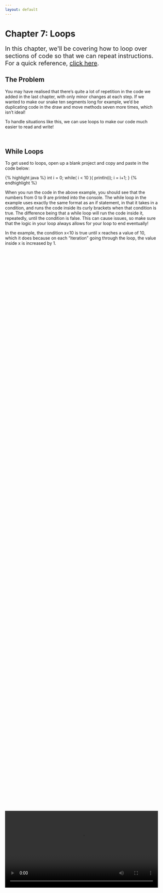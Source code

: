 ```yaml
---
layout: default
---
```


<h1>Chapter 7: Loops</h1>
<p style="font-size:20px">
In this chapter, we'll be covering how to loop over sections of code so that we can repeat instructions.
<br>
For a quick reference, <a href="../QuickReference/loops">click here</a>.
<br>
</p>

<h2>The Problem</h2>
You may have realised that there’s quite a lot of repetition in the code we added in the last chapter, with only minor changes at each step. If we wanted to make our snake ten segments long for example, we’d be duplicating code in the draw and move methods seven more times, which isn’t ideal!


To handle situations like this, we can use loops to make our code much easier to read and write!



<br>
<h2  id="while_loops">While Loops</h2>
To get used to loops, open up a blank project and copy and paste in the code below:

{% highlight java %}
int i = 0;
while( i < 10 ){
  println(i);
  i = i+1;
}
{% endhighlight %}
<br>

When you run the code in the above example, you should see that the numbers from 0 to 9 are printed into the console.
The while loop in the example uses exactly the same format as an if statement, in that it takes in a condition, and runs the code inside its curly brackets when that condition is true. The difference being that a while loop will run the code inside it, repeatedly, until the condition is false.
This can cause issues, so make sure that the logic in your loop always allows for your loop to end eventually!

In the example, the condition x<10 is true until x reaches a value of 10, which it does because on each “iteration” going through the loop, the value inside x is increased by 1.


<br>
<div style="display: flex; justify-content: center; align-items: center; height: 100%;">
  <video width="600" controls style="max-width: 100%;">
    <source src="{{ site.baseurl }}/Videos/WhileLoops.mp4" type="video/mp4">
    Your browser does not support the video tag.
  </video>
</div>
<br>

While loops are useful when we don’t know exactly how long we need to repeat something for, which isn’t the case in this example, so what might be a better option?


<br>
<h2  id="for_loops">For Loops</h2>
A for loop is a while loop with some quality-of-life features!
If we look back at the while loop, we can see that there are three key things the loop made use of, plus the code to run itself:
<li>A variable to track what iteration we’re on:</li> 

`int i = 0;`


<li>The condition for which the loop should keep running:</li>

`( i < 10 )`


<li>An increment to make sure x reaches its target value:</li>

`i = i+1;`

<li>and the code we actually want to run:</li>

`println(i);`

A for loop allows us to fold the first three of these into a single line of code, so that we can focus on the code we actually want to run!
In the example below, the while loop has been translated into a for loop, keeping its functionality exactly the same:

{% highlight java %}
for(int i = 0; i < 10; i = i+1){
  println(i);
}
{% endhighlight %}
<br>

The format of for loops can be a little tricky to remember at first, but it’s ultimately just remembering those three core parts of the loop, with a semicolon breaking up each one from the next, and that’s the information we’re passing in to the for loop round brackets.


<h3>Important!</h3>
The section of the for loop used for increasing the i variable is run **_AFTER_** the main block of code inside the curly brackets. This means that if we’re using i in this code, it may be one less than the number you might expect!


<br>
<div style="display: flex; justify-content: center; align-items: center; height: 100%;">
  <video width="600" controls style="max-width: 100%;">
    <source src="{{ site.baseurl }}/Videos/ForLoops.mp4" type="video/mp4">
    Your browser does not support the video tag.
  </video>
</div>
<br>

<br>
<h2  id="putting_it_into_practice">Putting it into Practice</h2>
Looking back at the Snake project, we can see some lines of code that get repeated with only minor changes. The Snake class constructor for example, repeats lines of code that initialise each element of the array.
Instead of initialising the elements individually, we can do them all together using a for loop. Each line initialising elements in the array is only different in the element number used to access the array, so we can use the variable we’re using the keep count of what loop we’re up to.

<h3>Task</h3>
<blockquote>
In the Snake class constructor, write a for loop following the example above. The loop should run as long as the counter variable (in the example this was 'i') is less than 3 (the size of the snake). The code inside the curly brackets should initialise element 'i' in the array with a new SnakeSegment object as before.

<br>
Once that’s done, delete the old code used to initialise the array elements, and we should be good!
</blockquote>
A small change we can make to our code at this point to make it more expandible, is to change the 3 used in the for loop to a variable that holds the size of the array, so if we change that in the future, we don’t have to edit our code!

Thankfully arrays have a built-in variable called "length" that we can use for this purpose, so replace the 3 in the for loop with "segments.length".

Make sure to follow along in the video below to make sure you’ve got everything right!

<br>
<div style="display: flex; justify-content: center; align-items: center; height: 100%;">
  <video width="600" controls style="max-width: 100%;">
    <source src="{{ site.baseurl }}/Videos/UsingAForLoop.mp4" type="video/mp4">
    Your browser does not support the video tag.
  </video>
</div>
<br>

<br>
<h2  id="looping_backwards_through_an_array">Looping Backwards Through an Array</h2>
To move the snake using a for loop, we can remove the duplicated code that moves backwards through the second and third elements of the array, and instead write a for loop that sets each segments position to the position of the element one lower in the array.


To move backwards through an array, we just need to set the starting value in the for loop to the number we want to start at, and decrease it each time the loop runs.

<h3>Task</h3>
<blockquote>
<li>Add a for loop at the top of the Snake’s Move method, that initialises its counter variable to segments.length-1 (the final element in the array is always at an index one less than the size of the array!).</li>

<li>The loop should run as long as the counter is GREATER THAN OR EQUAL TO 1 (we don’t want to run this code on the snake’s head which is element 0).</li>

<li>And finally, the counter variable should be set to its previous value minus 1.</li>
</blockquote>

Make sure to follow along with the video below if you’re not sure how to get this working!



<br>
<div style="display: flex; justify-content: center; align-items: center; height: 100%;">
  <video width="600" controls style="max-width: 100%;">
    <source src="{{ site.baseurl }}/Videos/LoopingBackwards.mp4" type="video/mp4">
    Your browser does not support the video tag.
  </video>
</div>
<br>

<br>
<h2  id="enhanced_for_loops">Enhanced For Loops</h2>

Finally, we need to update the Draw method in the Snake class to loop over each segment, calling its own Draw method.
We could write another for loop to handle this as we did before. Feel free to give this a go to practice constructing one!


Instead of using counter variables for looping through our array, when we want to loop through every element, we can use an “enhanced for loop”. These types of loops are good in these specific cases, but aren’t useful for looping in places where we need a specific number to be used in the rest of the code (like printing i).


The format of an enhanced for loop is a little different to the standard for loop, so make sure you take some time to understand both!


{% highlight java %}
for(SnakeSegment s : segments){
//code to loop here
}
{% endhighlight %}

This can be separated into four parts, which read as: “`For each SnakeSegment` `that we’ll call "s"` `in` `segments`”, the breakdown of which is shown below:

<h2>IMAGE HERE</h2>

Because we’re referring to each SnakeSegment as "s", we can then write code that makes use of this variable, as if it was each element of the segments array!


Our Draw Method for the snake would therefore include the following code:


{% highlight java %}
for(SnakeSegment s : segments){    
  s.Draw();
}
{% endhighlight %}

In this code, we’re access the position of each SnakeSegment in the segments list, and drawing a rectangle using the segment’s x and y, and the size variable from the main tab, as we did when we weren’t using a for loop.

Watch along with the video below to make sure you understand how to use an enhanced for loop!

<br>
<div style="display: flex; justify-content: center; align-items: center; height: 100%;">
  <video width="600" controls style="max-width: 100%;">
    <source src="{{ site.baseurl }}/Videos/ForEachLoops.mp4" type="video/mp4">
    Your browser does not support the video tag.
  </video>
</div>
<br>

<br>
<h2 id="snake_video">Snake Game: Part 7</h2>
To see why using loops is useful, we can test everything’s working by changing the initial size of our array to a larger number like 10. Try this out and you should see that the loops handle the additional elements of the array without any problems!
<div style="display: flex; justify-content: center; align-items: center; height: 100%;">
  <video width="600" controls style="max-width: 100%;">
    <source src="{{ site.baseurl }}/Videos/SnakePart7.mp4" type="video/mp4">
    Your browser does not support the video tag.
  </video>
</div>

<br>
<h2>Summary</h2>
This chapter covers the use of three different types of loops. Make sure to go back over the chapter if you're unsure at all on how to implement any of the content we've covered.


<br>
<h2>Explore</h2>
<ul>
    <li><h3><a href="../Extras/Switch_Statements">To run different code when a variable is set to different values do I have to use a massive set of if/else statements?</a></h3></li>
</ul>

<p style="font-size: 30px; text-align: right;"><a href="./arraylists">Chapter 8 >></a></p>

<br>
<br>
<br>

	{% include quiz_script.html %}